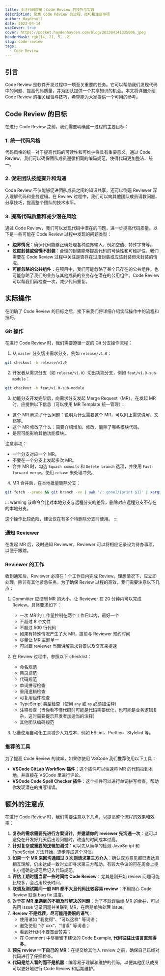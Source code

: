 ```yaml
---
title: 关注代码质量：Code Review 的技巧与实践
description: 聚焦 Code Review 的过程、技巧和注意事项
author: Haydenull
date: 2023-04-14
useCover: true
cover: https://pocket.haydenhayden.com/blog/202304141335006.jpeg
headerMask: rgb(14, 21, 5, .2)
slug: code-review
tags:
  - Code Review
---
```


## 引言

Code Review 是软件开发过程中一项至关重要的任务。它可以帮助我们发现代码中的问题、提高代码质量，并为团队提供一个共享知识的机会。本文将详细介绍 Code Review 的相关经验与技巧，希望能为大家提供一个可用的参考。

## Code Review 的目标

在进行 Code Review 之前，我们需要明确这一过程的主要目标：

### 1. 统一代码风格

代码风格的统一对于提高代码的可读性和可维护性具有重要意义。通过 Code Review，我们可以确保团队成员遵循相同的编码规范，使得代码更加整洁、统一。

### 2. 促进团队技能提升和沟通

Code Review 不仅能够促进团队成员之间的知识共享，还可以倒逼 Reviewer 深入理解代码和业务逻辑。在 Review 过程中，我们可以向其他团队成员请教问题、分享技巧，提高整个团队的技术水平。

### 3. 提高代码质量和减少潜在风险

通过 Code Review，我们可以发现代码中潜在的问题，进一步提高代码质量。以下是一些可能在 Code Review 过程中发现的问题类型：

- **边界情况**：确保代码能够正确处理各种边界输入，例如空值、特殊字符等。
- **过度封装或偷懒不封装**：合理的封装能够提高代码的可读性和可维护性。我们需要在 Code Review 过程中关注是否存在过度封装或应该封装但未封装的情况。
- **可能忽略的公共组件**：在项目中，我们可能忽略了某个已存在的公共组件，也可能忽略了我们的业务与其他成员的业务存在潜在的公用组件。Code Review 可以帮我们再检查一次，减少代码重复。

## 实际操作

在明确了 Code Review 的目标之后，接下来我们将详细介绍实际操作中的流程和技巧。

### Git 操作

在进行 Code Review 时，我们需要遵循一定的 Git 分支操作流程：

1. 从 `master` 分支切出需求分支，例如 `release/v1.0`：

```bash
git checkout -b release/v1.0
```

2. 开发者从需求分支（如 `release/v1.0`）切出功能分支，例如 `feat/v1.0-sub-module`：

```bash
git checkout -b feat/v1.0-sub-module
```

3. 功能分支开发完毕后，向需求分支发起 Merge Request（MR）。在发起 MR 时，应提供以下信息（可以使用 MR Template 统一管理）：

- 这个 MR 解决了什么问题：说明为什么需要这个 MR，可以附上需求讲解、文档等。
- 这个 MR 修改了什么：简要介绍增加、修改、删除了哪些模块代码。
- 是否可能影响其他功能模块。

注意事项：

- 一个分支对应一个 MR。
- 不要在一个分支上发起多次 MR。
- 合并 MR 时，勾选 `Squash commits` 和 `Delete branch` 选项，并使用 `Fast-forward merge`。使用 `rebase` 来处理冲突。

4. MR 合并后，在本地批量删除分支：

```bash
git fetch --prune && git branch -vv | awk '/: gone]/{print $1}' | xargs git branch -D
```

::: warning
该命令会比对本地分支与远程分支的差异，删除对应远程分支不存在的本地分支。

这个操作比较危险，建议仅在有多个待删除分支时使用。
:::

### 通知 Reviewer

在发起 MR 后，及时通知 Reviewer。Reviewer 可以将相应记录设为待办事项，以便于跟踪。

### Reviewer 的工作

收到通知后，Reviewer 必须在 1 个工作日内完成 Review。理想情况下，应立即处理，除非有其他紧急任务。为了确保 Review 过程的高效，我们需要注意以下几点：

1. Committer 应控制 MR 的大小，让 Reviewer 在 20 分钟内可以完成 Review。具体要求如下：

   - 一次 MR 的工作量控制在两个工作日以内，最好一个
   - 不超过 8 个文件
   - 不超过 500 行代码
   - 如果有特殊情况产生了大 MR，提前与 Reviewer 预约时间
   - 尽量让 MR 主题单一
   - 可以跟 reviewer 当面讲解需求背景以及交互来提速

2. 在 Review 过程中，参照以下 checklist：

   - 命名规范
   - 目录规范
   - 代码规范
   - 单词拼写检查
   - 重用逻辑检查
   - 可复用组件检查
   - TypeScript 类型检查（使用 `any` 或 `as` 必须加注释）
   - 注释检查（当你看不懂代码时可能是代码需要优化，也可能是业务逻辑复杂，这时需要提示开发者加适当的注释）
   - 其他团队编码规范

3. 尽量使用自动化工具减少人力成本，例如 ESLint、Prettier、Stylelint 等。

### 推荐的工具

为了提高 Code Review 的效率，如果你使用 VSCode 我们推荐使用以下工具：

- **VSCode GitLab Workflow 插件**：这个插件可以快速将 MR 的代码拉到本地，并直接在 VSCode 里进行评论。
- **VSCode Code Spell Checker 插件**：这个插件可以进行单词拼写检查，帮助你发现潜在的拼写错误。

## 额外的注意点

在进行 Code Review 时，我们需要注意以下几点，以提高整个流程的效果和效率：

1. **复杂的需求需要先进行方案设计，并邀请你的 reviewer 先沟通一次**：这可以避免在开发好几天后出现问题时，改造的时间成本过高。
2. **针对复杂或重要的逻辑加测试**：可以先从简单的检测 JavaScript 和 TypeScript 方法开始，逐步养成这个习惯。
3. **如果一个 MR 来回沟通超过 3 次则请求第三方介入**：确认双方意见都已表达且相互理解，仍未达成一致时立即寻求第三方帮助。有较大争议的可在周会上提出小组确定规范后记入代码规范。
4. **评估工期时适当留一些时间给 Code Review**：尤其是刚开始 review 问题可能比较多，会占用较长时间。
5. **联调及测试期间一般 MR 都不大且代码比较容易 review**：不用担心 Code Review 耽误 bug fix 进度。
6. **对于在 MR 里遇到的不能及时解决的问题**：为了不耽误后续 MR 的合并，可以先用 issue 记录问题并关联到 MR，在后期单独处理 issue。
7. **Review 不是找茬，尽可能用委婉的语气**：
   - 使用诸如 "我觉得"、"可以这样" 等词语；
   - 避免使用 "你 xxx"、"错误" 等词语；
   - 看到好代码不要吝啬赞美；
   - 在 Comment 中尽量留下建议的 Code Example, **代码往往比语言直观得多**。
8. **预先 review 一下自己的 MR**：在提交给其他人 review 之前，确保自己已经对代码进行了仔细检查。
9. **代码是给人看的而不是机器**：编写易于理解和维护的代码，以便其他团队成员可以更好地进行 Code Review 和后期维护。
